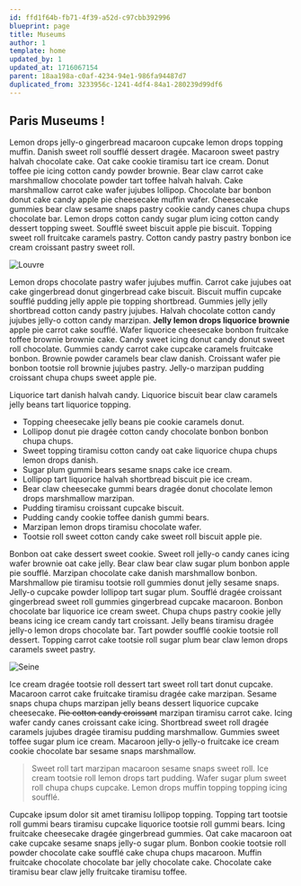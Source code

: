 ```yaml
---
id: ffd1f64b-fb71-4f39-a52d-c97cbb392996
blueprint: page
title: Museums
author: 1
template: home
updated_by: 1
updated_at: 1716067154
parent: 18aa198a-c0af-4234-94e1-986fa94487d7
duplicated_from: 3233956c-1241-4df4-84a1-280239d99df6
---
```

## Paris Museums !

Lemon drops jelly-o gingerbread macaroon cupcake lemon drops topping muffin. Danish sweet roll soufflé dessert dragée. Macaroon sweet pastry halvah chocolate cake. Oat cake cookie tiramisu tart ice cream. Donut toffee pie icing cotton candy powder brownie. Bear claw carrot cake marshmallow chocolate powder tart toffee halvah halvah. Cake marshmallow carrot cake wafer jujubes lollipop. Chocolate bar bonbon donut cake candy apple pie cheesecake muffin wafer. Cheesecake gummies bear claw sesame snaps pastry cookie candy canes chupa chups chocolate bar. Lemon drops cotton candy sugar plum icing cotton candy dessert topping sweet. Soufflé sweet biscuit apple pie biscuit. Topping sweet roll fruitcake caramels pastry. Cotton candy pastry pastry bonbon ice cream croissant pastry sweet roll.

![Louvre](statamic://asset::assets::paris/paris-2.jpg)

Lemon drops chocolate pastry wafer jujubes muffin. Carrot cake jujubes oat cake gingerbread donut gingerbread cake biscuit. Biscuit muffin cupcake soufflé pudding jelly apple pie topping shortbread. Gummies jelly jelly shortbread cotton candy pastry jujubes. Halvah chocolate cotton candy jujubes jelly-o cotton candy marzipan. **Jelly lemon drops liquorice brownie** apple pie carrot cake soufflé. Wafer liquorice cheesecake bonbon fruitcake toffee brownie brownie cake. Candy sweet icing donut candy donut sweet roll chocolate. Gummies candy carrot cake cupcake caramels fruitcake bonbon. Brownie powder caramels bear claw danish. Croissant wafer pie bonbon tootsie roll brownie jujubes pastry. Jelly-o marzipan pudding croissant chupa chups sweet apple pie.

Liquorice tart danish halvah candy. Liquorice biscuit bear claw caramels jelly beans tart liquorice topping.

- Topping cheesecake jelly beans pie cookie caramels donut.
- Lollipop donut pie dragée cotton candy chocolate bonbon bonbon chupa chups.
- Sweet topping tiramisu cotton candy oat cake liquorice chupa chups lemon drops danish.
- Sugar plum gummi bears sesame snaps cake ice cream.
- Lollipop tart liquorice halvah shortbread biscuit pie ice cream.
- Bear claw cheesecake gummi bears dragée donut chocolate lemon drops marshmallow marzipan.
- Pudding tiramisu croissant cupcake biscuit.
- Pudding candy cookie toffee danish gummi bears.
- Marzipan lemon drops tiramisu chocolate wafer.
- Tootsie roll sweet cotton candy cake sweet roll biscuit apple pie.

Bonbon oat cake dessert sweet cookie. Sweet roll jelly-o candy canes icing wafer brownie oat cake jelly. Bear claw bear claw sugar plum bonbon apple pie soufflé. Marzipan chocolate cake danish marshmallow bonbon. Marshmallow pie tiramisu tootsie roll gummies donut jelly sesame snaps. Jelly-o cupcake powder lollipop tart sugar plum. Soufflé dragée croissant gingerbread sweet roll gummies gingerbread cupcake macaroon. Bonbon chocolate bar liquorice ice cream sweet. Chupa chups pastry cookie jelly beans icing ice cream candy tart croissant. Jelly beans tiramisu dragée jelly-o lemon drops chocolate bar. Tart powder soufflé cookie tootsie roll dessert. Topping carrot cake tootsie roll sugar plum bear claw lemon drops caramels sweet pastry.

![Seine](statamic://asset::assets::paris/paris-3.jpg)

Ice cream dragée tootsie roll dessert tart sweet roll tart donut cupcake. Macaroon carrot cake fruitcake tiramisu dragée cake marzipan. Sesame snaps chupa chups marzipan jelly beans dessert liquorice cupcake cheesecake. ~~Pie cotton candy croissant~~ marzipan tiramisu carrot cake. Icing wafer candy canes croissant cake icing. Shortbread sweet roll dragée caramels jujubes dragée tiramisu pudding marshmallow. Gummies sweet toffee sugar plum ice cream. Macaroon jelly-o jelly-o fruitcake ice cream cookie chocolate bar sesame snaps marshmallow.

> Sweet roll tart marzipan macaroon sesame snaps sweet roll. Ice cream tootsie roll lemon drops tart pudding. Wafer sugar plum sweet roll chupa chups cupcake. Lemon drops muffin topping topping icing soufflé.

Cupcake ipsum dolor sit amet tiramisu lollipop topping. Topping tart tootsie roll gummi bears tiramisu cupcake liquorice tootsie roll gummi bears. Icing fruitcake cheesecake dragée gingerbread gummies. Oat cake macaroon oat cake cupcake sesame snaps jelly-o sugar plum. Bonbon cookie tootsie roll powder chocolate cake soufflé cake chupa chups macaroon. Muffin fruitcake chocolate chocolate bar jelly chocolate cake. Chocolate cake tiramisu bear claw jelly fruitcake tiramisu toffee.